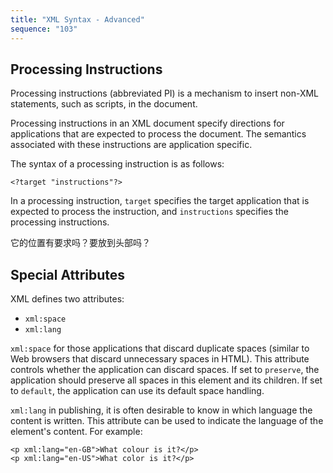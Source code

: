 ```yaml
---
title: "XML Syntax - Advanced"
sequence: "103"
---
```


## Processing Instructions

Processing instructions (abbreviated PI) is a mechanism to insert non-XML statements, such as scripts, in the document.

Processing instructions in an XML document specify directions for applications
that are expected to process the document.
The semantics associated with these instructions are application specific.

The syntax of a processing instruction is as follows:

```text
<?target "instructions"?>
```

In a processing instruction,
`target` specifies the target application that is expected to process the instruction,
and `instructions` specifies the processing instructions.

它的位置有要求吗？要放到头部吗？



## Special Attributes

XML defines two attributes:

- `xml:space`
- `xml:lang`

`xml:space` for those applications that discard duplicate spaces
(similar to Web browsers that discard unnecessary spaces in HTML).
This attribute controls whether the application can discard spaces.
If set to `preserve`, the application should preserve all spaces in this element and its children.
If set to `default`, the application can use its default space handling.

`xml:lang` in publishing, it is often desirable to know in which language the content is written.
This attribute can be used to indicate the language of the element's content. For example:

```text
<p xml:lang="en-GB">What colour is it?</p>
<p xml:lang="en-US">What color is it?</p>
```



